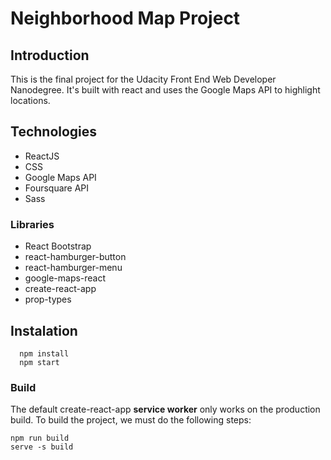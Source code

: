 # Neighborhood Map Project

## Introduction

This is the final project for the Udacity Front End Web Developer Nanodegree. It's built with react and uses the Google Maps API to highlight locations.

## Technologies

- ReactJS
- CSS
- Google Maps API
- Foursquare API
- Sass

### Libraries

- React Bootstrap
- react-hamburger-button
- react-hamburger-menu
- google-maps-react
- create-react-app
- prop-types

## Instalation
 
```
  npm install
  npm start
```

### Build
 
 The default create-react-app **service worker** only works on the production build. To build the project, we must do the following steps:
 
```
npm run build
serve -s build
```
